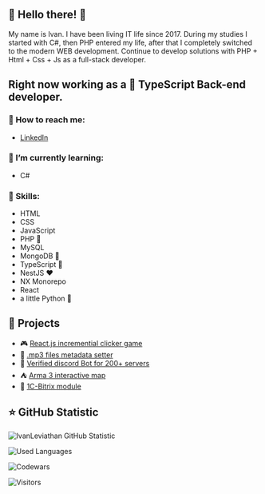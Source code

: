 ## :metal: Hello there! :metal:

My name is Ivan. I have been living IT life since 2017. During my studies I started with C#, then PHP entered my life, after that I completely switched to the modern WEB development. Continue to develop solutions with PHP + Html + Css + Js as a full-stack developer.
## Right now working as a :blue_heart: **TypeScript** Back-end developer.

### :email: How to reach me:
- [LinkedIn](https://www.linkedin.com/in/ivanleviathan/)

### :orange_book: I’m currently learning:
- C#

### :hammer: Skills:
- HTML
- CSS
- JavaScript
- PHP :elephant:
- MySQL
- MongoDB :green_heart:
- TypeScript :blue_heart:
- NestJS :heart:
- NX Monorepo
- React
- a little Python :snake:



## :floppy_disk: Projects
- :video_game: [React.js incremential clicker game](https://github.com/IvanLeviathan/react-clicker-game)
- :musical_note: [.mp3 files metadata setter](https://github.com/IvanLeviathan/mp3setmetadata)
- :ghost: [Verified discord Bot for 200+ servers](https://github.com/IvanLeviathan/dsbot)
- :tent: [Arma 3 interactive map](https://github.com/IvanLeviathan/armamap)
- :elephant: [1C-Bitrix module](https://github.com/IvanLeviathan/newmark.speedup)


## :star: GitHub Statistic
![IvanLeviathan GitHub Statistic](https://github-readme-stats.vercel.app/api?username=IvanLeviathan&count_private=true&hide=contribs&show_icons=true&theme=vision-friendly-dark)

![Used Languages](https://github-readme-stats.vercel.app/api/top-langs/?username=IvanLeviathan&count_private=true&hide=tsql&langs_count=5&theme=vision-friendly-dark&layout=compact)

![Codewars](https://www.codewars.com/users/IvanLeviathan/badges/large)

![Visitors](https://api.visitorbadge.io/api/visitors?path=https%3A%2F%2Fgithub.com%2FIvanLeviathan&countColor=%23263759)


